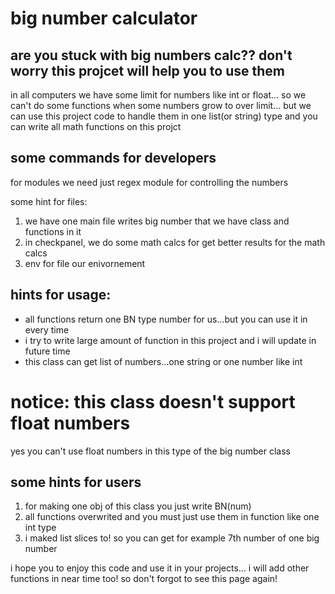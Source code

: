 # big number calculator

## are you stuck with big numbers calc?? don't worry this projcet will help you to use them

in all computers we have some limit for numbers like int or float...
so we can't do some functions when some numbers grow to over limit...
but we can use this project code to handle them in one list(or string) type
and you can write all math functions on this projct


## some commands for developers

for modules we need just regex module for controlling the numbers

some hint for files:
1. we have one main file writes big number that we have class and functions in it
2. in checkpanel, we do some math calcs for get better results for the math calcs
3. env for file our enivornement

## hints for usage:
* all functions return one BN type number for us...but you can use it in every time
* i try to write large amount of function in this project and i will update in future time
* this class can get list of numbers...one string or one number like int

# notice: this class doesn't support float numbers

yes you can't use float numbers in this type of the big number class


## some hints for users

1. for making one obj of this class you just write BN(num)
2. all functions overwrited and you must just use them in function like one int type
3. i maked list slices to! so you can get for example 7th number of one big number


i hope you to enjoy this code and use it in your projects...
i will add other functions in near time too! so don't forgot to see this page again!

